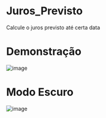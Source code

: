 # Juros_Previsto
Calcule o juros previsto até certa data

# Demonstração
![image](https://user-images.githubusercontent.com/70946246/158086422-8ca3d582-b426-4e3e-9952-760af706f597.png)

# Modo Escuro
![image](https://user-images.githubusercontent.com/70946246/158086516-9a1e9b51-f11b-4c9f-9693-c745e65209a9.png)
